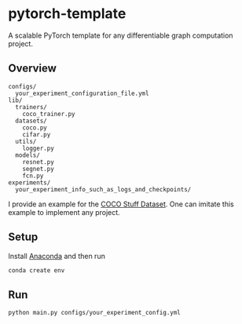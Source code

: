 # pytorch-template
A scalable PyTorch template for any differentiable graph computation project.

## Overview
```
configs/
  your_experiment_configuration_file.yml
lib/
  trainers/
    coco_trainer.py
  datasets/
    coco.py
    cifar.py
  utils/
    logger.py
  models/
    resnet.py
    segnet.py
    fcn.py
experiments/
  your_experiment_info_such_as_logs_and_checkpoints/
```

I provide an example for the [COCO Stuff Dataset](https://github.com/nightrome/cocostuff). One can imitate this example to implement any project. 

## Setup

Install [Anaconda](https://anaconda.org/) and then run
```bash
conda create env
```

## Run
```bash
python main.py configs/your_experiment_config.yml
```

